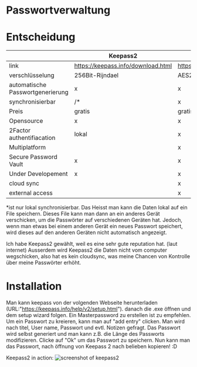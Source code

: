 # Passwortverwaltung

# Entscheidung

|                                  | Keepass2 | strongbox | Bitwarden |
|----------------------------------|----------|-----------|-----------|
|link|https://keepass.info/download.html|https://strongboxsafe.com/|https://bitwarden.com/|
|verschlüsselung|256Bit-Rijndael|AES256|AES 256-Bit|
| automatische Passwortgenerierung | x        | x         | x         |
| synchronisierbar                 | /*       | x         | x         |
| Preis                            | gratis   | gratis    | gratis    |
| Opensource                       | x        | x         | x         |
| 2Factor authentifiacation        | lokal    | x         | lokal     |
| Multiplatform                    |          | x         | x         |
| Secure Password Vault            | x        | x         | x         |
| Under Developement               | x        | x         | x         |
| cloud sync                       |          | x         | x         |
| external access                  |          | x         | x         |



*ist nur lokal synchronisierbar. Das Heisst man kann die Daten lokal auf ein File speichern. Dieses File kann man dann an ein anderes Gerät
verschicken, um die Passwörter auf verschiedenen Geräten hat. Jedoch, wenn man etwas bei einem anderen Gerät ein neues Passwort speichert, wird dieses auf den anderen Geräten nicht automatisch angezeigt.

Ich habe Keepass2 gewählt, weil es eine sehr gute reputation hat. (laut internet) Ausserdem wird Keepass2 die Daten nicht vom computer wegschicken, also hat es kein cloudsync, was meine Chancen von Kontrolle über meine Passwörter erhöht.


# Installation
Man kann keepass von der volgenden Webseite herunterladen (URL:"https://keepass.info/help/v2/setup.html"). danach die .exe öffnen und dem setup wizard folgen.
Ein Masterpassword zu erstellen ist zu empfehlen.
Um ein Passwort zu kreieren, kann man auf "add entry" clicken. Man wird nach titel, User name, Passwort und evtl. Notizen gefragt. Das Passwort wird selbst generiert und man kann z.B. die Länge des Passworts modifizieren.
Clicke auf "Ok" um das Passwort zu speichern. Nun kann man das Passwort, nach öffnung von Keepass 2 nach belieben kopieren! :D
 
Keepass2 in action:
![screenshot of keepass2](../images/Screenshot%202022-01-04%20143436.jpg)